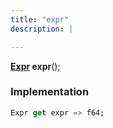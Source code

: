 ```yaml
---
title: "expr"
description: |

---
```

<span class="dart-code"><strong>[Expr] expr</strong>();</span>


### Implementation
```dart
Expr get expr => f64;
```

[Expr]: /reference/classes/expr